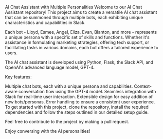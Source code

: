 AI Chat Assistant with Multiple Personalities
Welcome to our AI Chat Assistant repository! This project aims to create a versatile AI chat assistant that can be summoned through multiple bots, each exhibiting unique characteristics and capabilities in Slack.

Each bot - Lloyd, Esmee, Angel, Eliza, Evan, Blanton, and more - represents a unique persona with a specific set of skills and functions. Whether it's assistance in formulating marketing strategies, offering tech support, or facilitating tasks in various domains, each bot offers a tailored experience to users.

The AI chat assistant is developed using Python, Flask, the Slack API, and OpenAI's advanced language model, GPT-4.

Key features:

Multiple chat bots, each with a unique persona and capabilities.
Context-aware conversation flow using the GPT-4 model.
Seamless integration with Slack for real-time user interaction.
Extensible design for easy addition of new bots/personas.
Error handling to ensure a consistent user experience.
To get started with this project, clone the repository, install the required dependencies and follow the steps outlined in our detailed setup guide.

Feel free to contribute to the project by making a pull request.

Enjoy conversing with the AI personalities!

